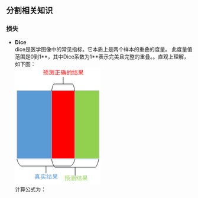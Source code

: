 ## 分割相关知识


### 损失
- **Dice**  
  dice是医学图像中的常见指标。它本质上是两个样本的重叠的度量。 此度量值范围是0到1**，其中Dice系数为1**表示完美且完整的重叠。。直观上理解，如下图：  
  ![](https://github.com/sfxz035/DL-Learning/raw/master/picture/20180607161135809.png)  
  计算公式为：  
    
  
<!--stackedit_data:
eyJoaXN0b3J5IjpbMTQ1NDkwMzAwLDM3MTU0MDI3MV19
-->